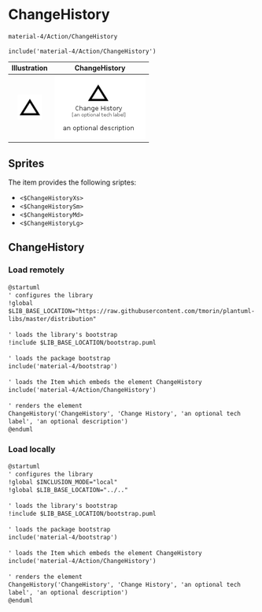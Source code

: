 # ChangeHistory


```text
material-4/Action/ChangeHistory
```

```text
include('material-4/Action/ChangeHistory')
```



| Illustration | ChangeHistory |
| :---: | :---: |
| ![illustration for Illustration](../../material-4/Action/ChangeHistory.png) | ![illustration for ChangeHistory](../../material-4/Action/ChangeHistory.Local.png) |



## Sprites
The item provides the following sriptes:

- `<$ChangeHistoryXs>`
- `<$ChangeHistorySm>`
- `<$ChangeHistoryMd>`
- `<$ChangeHistoryLg>`





## ChangeHistory

### Load remotely
```plantuml
@startuml
' configures the library
!global $LIB_BASE_LOCATION="https://raw.githubusercontent.com/tmorin/plantuml-libs/master/distribution"

' loads the library's bootstrap
!include $LIB_BASE_LOCATION/bootstrap.puml

' loads the package bootstrap
include('material-4/bootstrap')

' loads the Item which embeds the element ChangeHistory
include('material-4/Action/ChangeHistory')

' renders the element
ChangeHistory('ChangeHistory', 'Change History', 'an optional tech label', 'an optional description')
@enduml
```

### Load locally
```plantuml
@startuml
' configures the library
!global $INCLUSION_MODE="local"
!global $LIB_BASE_LOCATION="../.."

' loads the library's bootstrap
!include $LIB_BASE_LOCATION/bootstrap.puml

' loads the package bootstrap
include('material-4/bootstrap')

' loads the Item which embeds the element ChangeHistory
include('material-4/Action/ChangeHistory')

' renders the element
ChangeHistory('ChangeHistory', 'Change History', 'an optional tech label', 'an optional description')
@enduml
```

